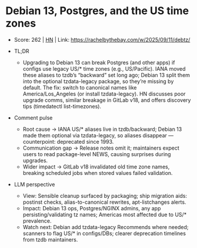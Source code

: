 # Debian 13, Postgres, and the US time zones

- Score: 262 | [HN](https://news.ycombinator.com/item?id=45218111) | Link: https://rachelbythebay.com/w/2025/09/11/debtz/

- TL;DR
    - Upgrading to Debian 13 can break Postgres (and other apps) if configs use legacy US/* time zones (e.g., US/Pacific). IANA moved these aliases to tzdb’s “backward” set long ago; Debian 13 split them into the optional tzdata-legacy package, so they’re missing by default. The fix: switch to canonical names like America/Los_Angeles (or install tzdata-legacy). HN discusses poor upgrade comms, similar breakage in GitLab v18, and offers discovery tips (timedatectl list-timezones).

- Comment pulse
    - Root cause → IANA US/* aliases live in tzdb/backward; Debian 13 made them optional via tzdata-legacy, so aliases disappear — counterpoint: deprecated since 1993.
    - Communication gap → Release notes omit it; maintainers expect users to read package-level NEWS, causing surprises during upgrades.
    - Wider impact → GitLab v18 invalidated old time zone names, breaking scheduled jobs when stored values failed validation.

- LLM perspective
    - View: Sensible cleanup surfaced by packaging; ship migration aids: postinst checks, alias-to-canonical rewrites, apt-listchanges alerts.
    - Impact: Debian 13 ops, Postgres/NGINX admins, any app persisting/validating tz names; Americas most affected due to US/* prevalence.
    - Watch next: Debian add tzdata-legacy Recommends where needed; scanners to flag US/* in configs/DBs; clearer deprecation timelines from tzdb maintainers.
